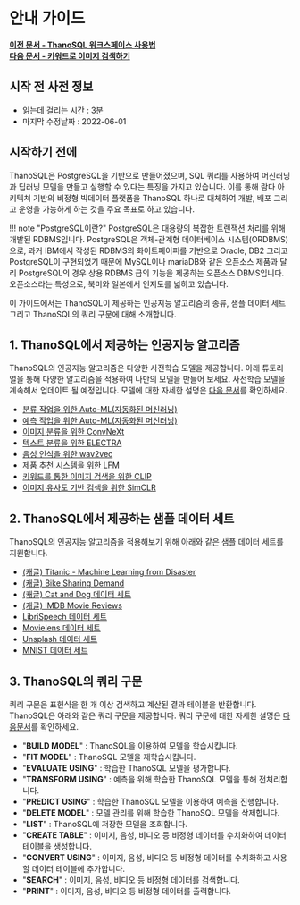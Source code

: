 # __안내 가이드__ 

**[이전 문서 - ThanoSQL 워크스페이스 사용법](/quick_start/hello_ThanoSQL/)** <br>**[다음 문서 - 키워드로 이미지 검색하기](/tutorials/thanosql_search/image_search/select_image_query/)**

## 시작 전 사전 정보

- 읽는데 걸리는 시간 : 3분
- 마지막 수정날짜 : 2022-06-01

## 시작하기 전에

ThanoSQL은 PostgreSQL을 기반으로 만들어졌으며, SQL 쿼리를 사용하여 머신러닝과 딥러닝 모델을 만들고 실행할 수 있다는 특징을 가지고 있습니다. 이를 통해 람다 아키텍쳐 기반의 비정형 빅데이터 플랫폼을 ThanoSQL 하나로 대체하여 개발, 배포 그리고 운영을 가능하게 하는 것을 주요 목표로 하고 있습니다.

!!! note "PostgreSQL이란?"
    PostgreSQL은 대용량의 복잡한 트랜잭션 처리를 위해 개발된 RDBMS입니다. PostgreSQL은 객체-관계형 데이터베이스 시스템(ORDBMS)으로, 과거 IBM에서 작성된 RDBMS의 화이트페이퍼를 기반으로 Oracle, DB2 그리고 PostgreSQL이 구현되었기 때문에 MySQL이나 mariaDB와 같은 오픈소스 제품과 달리 PostgreSQL의 경우 상용 RDBMS 급의 기능을 제공하는 오픈소스 DBMS입니다. 오픈소스라는 특성으로, 북미와 일본에서 인지도를 넓히고 있습니다. 

이 가이드에서는 ThanoSQL이 제공하는 인공지능 알고리즘의 종류, 샘플 데이터 세트 그리고 ThanoSQL의 쿼리 구문에 대해 소개합니다. 

## __1. ThanoSQL에서 제공하는 인공지능 알고리즘__ 

ThanoSQL의 인공지능 알고리즘은 다양한 사전학습 모델을 제공합니다. 아래 튜토리얼을 통해 다양한 알고리즘을 적용하여 나만의 모델을 만들어 보세요. 사전학습 모델을 계속해서 업데이트 될 예정입니다. 모델에 대한 자세한 설명은 [다음 문서](/how-to_guides/modelling/OPTIONS/)를 확인하세요.

- [분류 작업을 위한  Auto-ML(자동화된 머신러닝)](/tutorials/thanosql_ml/classification/automl_classification/) 
- [예측 작업을 위한 Auto-ML(자동화된 머신러닝)](/tutorials/thanosql_ml/regression/automl_regression/)
- [이미지 분류을 위한 ConvNeXt](/tutorials/thanosql_ml/classification/classification_convNext)
- [텍스트 분류을 위한 ELECTRA](/tutorials/thanosql_ml/classification/classification_Electra/)
- [음성 인식을 위한 wav2vec](/tutorials/thanosql_ml/audio_recognition/audio_recognition_wav2vec/)
- [제품 추천 시스템을 위한 LFM](/tutorials/thanosql_ml/recommendation/recommendation_lfm/) 
- [키워드를 통한 이미지 검색을 위한 CLIP](/tutorials/thanosql_search/image_search/clip_image_search/)
- [이미지 유사도 기반 검색을 위한 SimCLR](/tutorials/thanosql_search/image_search/simclr_image_search/) 


## __2. ThanoSQL에서 제공하는 샘플 데이터 세트__ 

ThanoSQL의 인공지능 알고리즘을 적용해보기 위해 아래와 같은 샘플 데이터 세트를 지원합니다.  

- [(캐글) Titanic - Machine Learning from Disaster](https://www.kaggle.com/competitions/titanic/overview)    
- [(캐글) Bike Sharing Demand](https://www.kaggle.com/competitions/bike-sharing-demand/overview)  
- [(캐글) Cat and Dog 데이터 세트](https://www.kaggle.com/datasets/tongpython/cat-and-dog)    
- [(캐글) IMDB Movie Reviews](https://www.kaggle.com/code/lakshmi25npathi/sentiment-analysis-of-imdb-movie-reviews/data)  
- [LibriSpeech 데이터 세트](http://www.openslr.org/12)  
- [Movielens 데이터 세트](https://grouplens.org/datasets/movielens/)  
- [Unsplash 데이터 세트](https://unsplash.com/data)  
- [MNIST 데이터 세트](http://yann.lecun.com/exdb/mnist/)

## __3. ThanoSQL의 쿼리 구문__ 

쿼리 구문은 표현식을 한 개 이상 검색하고 계산된 결과 테이블을 반환합니다. ThanoSQL은 아래와 같은 쿼리 구문을 제공합니다. 쿼리 구문에 대한 자세한 설명은 [다음문서](/how-to_guides/syntax_list/)를 확인하세요.

- "__BUILD MODEL__" : ThanoSQL을 이용하여 모델을 학습시킵니다. 
- "__FIT MODEL__" : ThanoSQL 모델을 재학습시킵니다. 
- "__EVALUATE USING__" : 학습한 ThanoSQL 모델을 평가합니다.
- "__TRANSFORM USING__" : 예측을 위해 학습한 ThanoSQL 모델을 통해 전처리합니다.
- "__PREDICT USING__" : 학습한 ThanoSQL 모델을 이용하여 예측을 진행합니다.
- "__DELETE MODEL__" : 모델 관리를 위해 학습한 ThanoSQL 모델을 삭제합니다.
- "__LIST__" : ThanoSQL에 저장한 모델을 조회합니다. 
- "__CREATE TABLE__" : 이미지, 음성, 비디오 등 비정형 데이터를 수치화하여 데이터 테이블을 생성합니다. 
- "__CONVERT USING__" : 이미지, 음성, 비디오 등 비정형 데이터를 수치화하고 사용할 데이터 테이블에 추가합니다. 
- "__SEARCH__" : 이미지, 음성, 비디오 등 비정형 데이터를 검색합니다. 
- "__PRINT__" : 이미지, 음성, 비디오 등 비정형 데이터를 출력합니다. 
